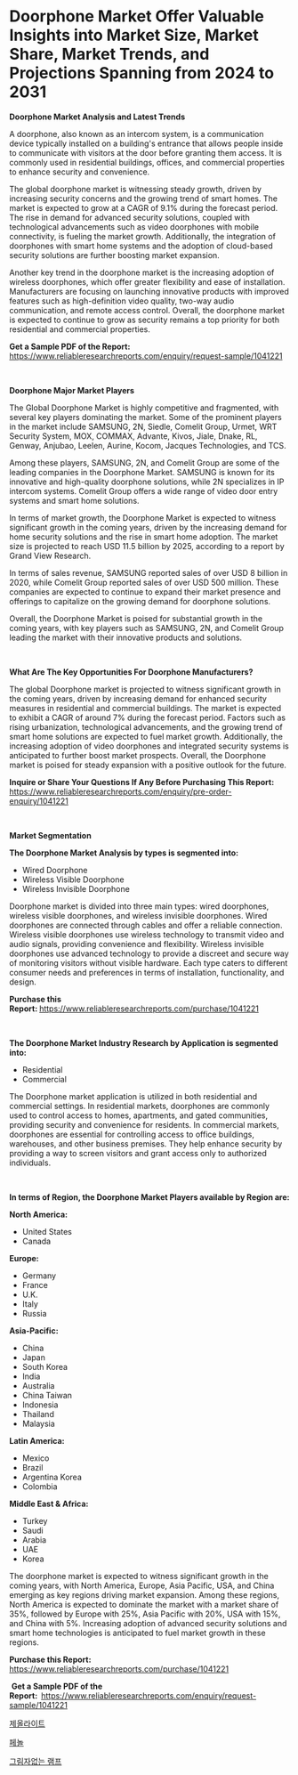 <p><h1>Doorphone Market Offer Valuable Insights into Market Size, Market Share, Market Trends, and Projections Spanning from 2024 to 2031</h1></p><p><strong>Doorphone Market Analysis and Latest Trends</strong></p>
<p><p>A doorphone, also known as an intercom system, is a communication device typically installed on a building's entrance that allows people inside to communicate with visitors at the door before granting them access. It is commonly used in residential buildings, offices, and commercial properties to enhance security and convenience.</p><p>The global doorphone market is witnessing steady growth, driven by increasing security concerns and the growing trend of smart homes. The market is expected to grow at a CAGR of 9.1% during the forecast period. The rise in demand for advanced security solutions, coupled with technological advancements such as video doorphones with mobile connectivity, is fueling the market growth. Additionally, the integration of doorphones with smart home systems and the adoption of cloud-based security solutions are further boosting market expansion.</p><p>Another key trend in the doorphone market is the increasing adoption of wireless doorphones, which offer greater flexibility and ease of installation. Manufacturers are focusing on launching innovative products with improved features such as high-definition video quality, two-way audio communication, and remote access control. Overall, the doorphone market is expected to continue to grow as security remains a top priority for both residential and commercial properties.</p></p>
<p><strong>Get a Sample PDF of the Report:&nbsp;</strong> <a href="https://www.reliableresearchreports.com/enquiry/request-sample/1041221">https://www.reliableresearchreports.com/enquiry/request-sample/1041221</a></p>
<p>&nbsp;</p>
<p><strong>Doorphone Major Market Players</strong></p>
<p><p>The Global Doorphone Market is highly competitive and fragmented, with several key players dominating the market. Some of the prominent players in the market include SAMSUNG, 2N, Siedle, Comelit Group, Urmet, WRT Security System, MOX, COMMAX, Advante, Kivos, Jiale, Dnake, RL, Genway, Anjubao, Leelen, Aurine, Kocom, Jacques Technologies, and TCS.</p><p>Among these players, SAMSUNG, 2N, and Comelit Group are some of the leading companies in the Doorphone Market. SAMSUNG is known for its innovative and high-quality doorphone solutions, while 2N specializes in IP intercom systems. Comelit Group offers a wide range of video door entry systems and smart home solutions.</p><p>In terms of market growth, the Doorphone Market is expected to witness significant growth in the coming years, driven by the increasing demand for home security solutions and the rise in smart home adoption. The market size is projected to reach USD 11.5 billion by 2025, according to a report by Grand View Research.</p><p>In terms of sales revenue, SAMSUNG reported sales of over USD 8 billion in 2020, while Comelit Group reported sales of over USD 500 million. These companies are expected to continue to expand their market presence and offerings to capitalize on the growing demand for doorphone solutions.</p><p>Overall, the Doorphone Market is poised for substantial growth in the coming years, with key players such as SAMSUNG, 2N, and Comelit Group leading the market with their innovative products and solutions.</p></p>
<p>&nbsp;</p>
<p><strong>What Are The Key Opportunities For Doorphone Manufacturers?</strong></p>
<p><p>The global Doorphone market is projected to witness significant growth in the coming years, driven by increasing demand for enhanced security measures in residential and commercial buildings. The market is expected to exhibit a CAGR of around 7% during the forecast period. Factors such as rising urbanization, technological advancements, and the growing trend of smart home solutions are expected to fuel market growth. Additionally, the increasing adoption of video doorphones and integrated security systems is anticipated to further boost market prospects. Overall, the Doorphone market is poised for steady expansion with a positive outlook for the future.</p></p>
<p><strong>Inquire or Share Your Questions If Any Before Purchasing This Report:</strong> <a href="https://www.reliableresearchreports.com/enquiry/pre-order-enquiry/1041221">https://www.reliableresearchreports.com/enquiry/pre-order-enquiry/1041221</a></p>
<p>&nbsp;</p>
<p><strong>Market Segmentation</strong></p>
<p><strong>The Doorphone Market Analysis by types is segmented into:</strong></p>
<p><ul><li>Wired Doorphone</li><li>Wireless Visible Doorphone</li><li>Wireless Invisible Doorphone</li></ul></p>
<p><p>Doorphone market is divided into three main types: wired doorphones, wireless visible doorphones, and wireless invisible doorphones. Wired doorphones are connected through cables and offer a reliable connection. Wireless visible doorphones use wireless technology to transmit video and audio signals, providing convenience and flexibility. Wireless invisible doorphones use advanced technology to provide a discreet and secure way of monitoring visitors without visible hardware. Each type caters to different consumer needs and preferences in terms of installation, functionality, and design.</p></p>
<p><strong>Purchase this Report:&nbsp;</strong><a href="https://www.reliableresearchreports.com/purchase/1041221">https://www.reliableresearchreports.com/purchase/1041221</a></p>
<p>&nbsp;</p>
<p><strong>The Doorphone Market Industry Research by Application is segmented into:</strong></p>
<p><ul><li>Residential</li><li>Commercial</li></ul></p>
<p><p>The Doorphone market application is utilized in both residential and commercial settings. In residential markets, doorphones are commonly used to control access to homes, apartments, and gated communities, providing security and convenience for residents. In commercial markets, doorphones are essential for controlling access to office buildings, warehouses, and other business premises. They help enhance security by providing a way to screen visitors and grant access only to authorized individuals.</p></p>
<p>&nbsp;</p>
<p><strong>In terms of Region, the Doorphone Market Players available by Region are:</strong></p>
<p>
    <p> <strong> North America: </strong>
        <ul>
            <li>United States</li>
            <li>Canada</li>
        </ul>
        </p> 
    <p> <strong> Europe: </strong>
        <ul>
            <li>Germany</li>
            <li>France</li>
            <li>U.K.</li>
            <li>Italy</li>
            <li>Russia</li>
        </ul>
        </p> 
    <p> <strong> Asia-Pacific: </strong>
        <ul>
            <li>China</li>
            <li>Japan</li>
            <li>South Korea</li>
            <li>India</li>
            <li>Australia</li>
            <li>China Taiwan</li>
            <li>Indonesia</li>
            <li>Thailand</li>
            <li>Malaysia</li>
        </ul>
        </p> 
    <p> <strong> Latin America: </strong>
        <ul>
            <li>Mexico</li>
            <li>Brazil</li>
            <li>Argentina Korea</li>
            <li>Colombia</li>
        </ul>
        </p> 
    <p> <strong> Middle East & Africa: </strong>
        <ul>
            <li>Turkey</li>
            <li>Saudi</li>
            <li>Arabia</li>
            <li>UAE</li>
            <li>Korea</li>
        </ul>
    </p>
    </p>
<p><p>The doorphone market is expected to witness significant growth in the coming years, with North America, Europe, Asia Pacific, USA, and China emerging as key regions driving market expansion. Among these regions, North America is expected to dominate the market with a market share of 35%, followed by Europe with 25%, Asia Pacific with 20%, USA with 15%, and China with 5%. Increasing adoption of advanced security solutions and smart home technologies is anticipated to fuel market growth in these regions.</p></p>
<p><strong>Purchase this Report: </strong><a href="https://www.reliableresearchreports.com/purchase/1041221">https://www.reliableresearchreports.com/purchase/1041221</a></p>
<p>&nbsp;<strong>Get a Sample PDF of the Report:&nbsp;&nbsp;</strong><a href="https://www.reliableresearchreports.com/enquiry/request-sample/1041221">https://www.reliableresearchreports.com/enquiry/request-sample/1041221</a></p>
<p><strong></strong></p>
<p><p><a href="https://github.com/Maeennan456456/Market-Research-Report-List-1/blob/main/96187898469.md">제올라이트</a></p><p><a href="https://github.com/vsap75a286l/Market-Research-Report-List-1/blob/main/38528888468.md">페놀</a></p><p><a href="https://medium.com/@honeypie6456/%EA%B7%B8%EB%A6%BC%EC%9E%90%EC%97%86%EB%8A%94-%EB%9E%A8%ED%94%84-%EC%8B%9C%EC%9E%A5-%EA%B7%9C%EB%AA%A8%EB%8A%94-%EA%B8%80%EB%A1%9C%EB%B2%8C-%EC%82%B0%EC%97%85%EC%97%90%EC%84%9C-%EA%B0%80%EC%9E%A5-%EC%A2%8B%EC%9D%80-%EB%A7%88%EC%BC%80%ED%8C%85-%EC%B1%84%EB%84%90%EC%9D%84-%EB%B3%B4%EC%97%AC%EC%A4%8D%EB%8B%88%EB%8B%A4-747d233aa5e8">그림자없는 램프</a></p></p>